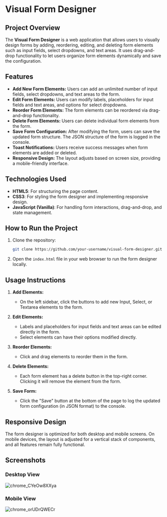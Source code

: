 # Visual Form Designer

## Project Overview

The **Visual Form Designer** is a web application that allows users to visually design forms by adding, reordering, editing, and deleting form elements such as input fields, select dropdowns, and text areas. It uses drag-and-drop functionality to let users organize form elements dynamically and save the configuration.

## Features

- **Add New Form Elements:** Users can add an unlimited number of input fields, select dropdowns, and text areas to the form.
- **Edit Form Elements:** Users can modify labels, placeholders for input fields and text areas, and options for select dropdowns.
- **Reorder Form Elements:** The form elements can be reordered via drag-and-drop functionality.
- **Delete Form Elements:** Users can delete individual form elements from the form.
- **Save Form Configuration:** After modifying the form, users can save the updated form structure. The JSON structure of the form is logged in the console.
- **Toast Notifications:** Users receive success messages when form elements are added or deleted.
- **Responsive Design:** The layout adjusts based on screen size, providing a mobile-friendly interface.

## Technologies Used

- **HTML5**: For structuring the page content.
- **CSS3**: For styling the form designer and implementing responsive design.
- **JavaScript (Vanilla)**: For handling form interactions, drag-and-drop, and state management.


## How to Run the Project

1. Clone the repository:
    ```bash
    git clone https://github.com/your-username/visual-form-designer.git
    ```

2. Open the `index.html` file in your web browser to run the form designer locally.

## Usage Instructions

1. **Add Elements:**
    - On the left sidebar, click the buttons to add new Input, Select, or Textarea elements to the form.

2. **Edit Elements:**
    - Labels and placeholders for input fields and text areas can be edited directly in the form.
    - Select elements can have their options modified directly.

3. **Reorder Elements:**
    - Click and drag elements to reorder them in the form.

4. **Delete Elements:**
    - Each form element has a delete button in the top-right corner. Clicking it will remove the element from the form.

5. **Save Form:**
    - Click the "Save" button at the bottom of the page to log the updated form configuration (in JSON format) to the console.

## Responsive Design

The form designer is optimized for both desktop and mobile screens. On mobile devices, the layout is adjusted for a vertical stack of components, and all features remain fully functional.

## Screenshots

### Desktop View

![chrome_CYeOw8XXya](https://github.com/user-attachments/assets/2e905ae5-289b-419d-a60e-13270cfce039)


### Mobile View

![chrome_orUDrQWECr](https://github.com/user-attachments/assets/f1264f15-e116-4c68-be98-d8874bf23ad1)






